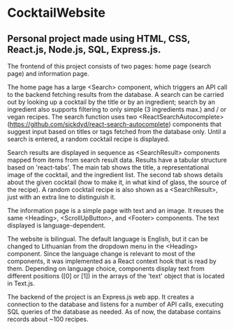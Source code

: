 # CocktailWebsite
Personal project made using HTML, CSS, React.js, Node.js, SQL, Express.js.
---------------------------------------------------------------------------

The frontend of this project consists of two pages: home page (search page) and information page.

The home page has a large \<Search\> component, which triggers an API call to the backend fetching results from the database. A search can be carried out by looking up a cocktail by the title or by an ingredient; search by an ingredient also supports filtering to only simple (3 ingredients max.) and / or vegan recipes. The search function uses two \<ReactSearchAutocomplete\> (https://github.com/sickdyd/react-search-autocomplete) components that suggest input based on titles or tags fetched from the database only. Until a search is entered, a random cocktail recipe is displayed.
  
Search results are displayed in sequence as \<SearchResult\> components mapped from items from search result data. Results have a tabular structure based on 'react-tabs'. The main tab shows the title, a representational image of the cocktail, and the ingredient list. The second tab shows details about the given cocktail (how to make it, in what kind of glass, the source of the recipe). A random cocktail recipe is also shown as a \<SearchResult\>, just with an extra line to distinguish it. 
  
The information page is a simple page with text and an image. It reuses the same \<Heading\>, \<ScrollUpButton\>, and \<Footer\> components. The text displayed is language-dependent.
  
The website is bilingual. The default language is English, but it can be changed to Lithuanian from the dropdown menu in the \<Heading\> component. Since the language change is relevant to most of the components, it was implemented as a React context hook that is read by them. Depending on language choice, components display text from different positions ([0] or [1]) in the arrays of the 'text' object that is located in Text.js.
  
The backend of the project is an Express.js web app. It creates a connection to the database and listens for a number of API calls, executing SQL queries of the  database as needed. As of now, the database contains records about ~100 recipes. 
